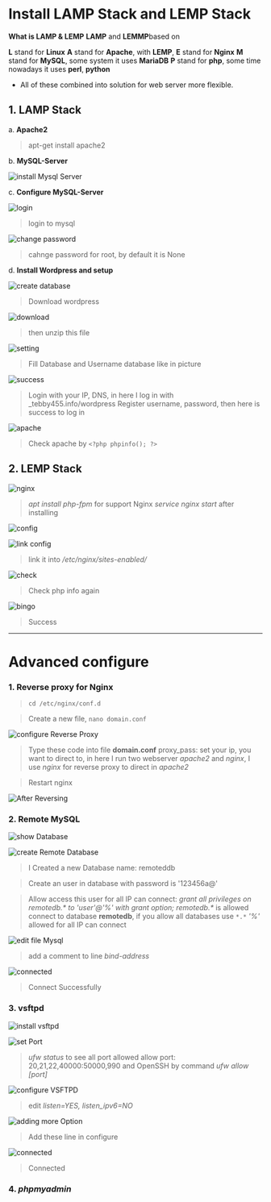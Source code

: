# Install LAMP Stack and LEMP Stack

**What is LAMP & LEMP**
**LAMP** and **LEMMP**based on

**L** stand for **Linux**
**A** stand for **Apache**, with **LEMP**, **E** stand for **Nginx**
**M** stand for **MySQL**, some system it uses **MariaDB**
**P** stand for **php**, some time nowadays it uses **perl**, **python**

- All of these combined into solution for web server more flexible.

## 1. LAMP Stack

a. **Apache2**
> apt-get install apache2 

b. **MySQL-Server**

![install Mysql Server](images/ubuntu/installMysql-server.png)

c. **Configure MySQL-Server**

![login](images/ubuntu/login.png)
> login to mysql

![change password](images/ubuntu/changepass.png)
> cahnge password for root, by default it is None

d. **Install Wordpress and setup**

![create database](images/ubuntu/createdatabase.png)
> Download wordpress

![download](images/ubuntu/wgetwp.png)

> then unzip this file

![setting](images/ubuntu/setting.png)
> Fill Database and Username database like in picture

![success](images/ubuntu/success.png)
> Login with your IP, DNS, in here I log in with _tebby455.info/wordpress
> Register username, password, then here is success to log in


![apache](images/ubuntu/apache.png)
> Check apache by `<?php phpinfo(); ?>`

## 2. LEMP Stack

![nginx](images/ubuntu/installNginx.png)
> _apt install php-fpm_ for support Nginx
> _service nginx start_ after installing

![config](images/ubuntu/configNginx.png)

![link config](images/ubuntu/link.png)
> link it into _/etc/nginx/sites-enabled/_

![check](images/ubuntu/ngin.png)
> Check php info again

![bingo](images/ubuntu/bingo.png)
> Success

***

# Advanced configure 

### 1. Reverse proxy for Nginx

> `cd /etc/nginx/conf.d`

> Create a new file, `nano domain.conf`

![configure Reverse Proxy](images/ubuntu/configReverse.png)

> Type these code into file **domain.conf**
> proxy_pass: set your ip, you want to direct to, in here I run two webserver _apache2_ and _nginx_, I use _nginx_ for reverse proxy to direct in _apache2_

> Restart nginx

![After Reversing](images/ubuntu/reverseDone.png)

### 2. Remote MySQL 

![show Database](images/ubuntu/showDatabase.png)

![create Remote Database](images/centos7/wordpress/createRemoteDatabase.png)
> I Created a new Database name: remoteddb


> Create an user in database with password is '123456a@'


> Allow access this user for all IP can connect: _grant all privileges on remotedb.* to 'user'@'%' with grant option;_
> _remotedb.*_ is allowed connect to database **remotedb**, if you allow all databases use `*.*`
> _'%'_ allowed for all IP can connect

![edit file Mysql](images/ubuntu/editFileSQL.png)
> add a comment to line _bind-address_

![connected](images/ubuntu/connected.png)
> Connect Successfully

### 3. **vsftpd**

![install vsftpd](images/ubuntu/installVSFTPD.png)

![set Port](images/ubuntu/allowPort.png)
> _ufw status_ to see all port allowed
> allow port: 20,21,22,40000:50000,990 and OpenSSH by command _ufw allow [port]_



![configure VSFTPD](images/ubuntu/configFTP.png)
> edit _listen=YES, listen_ipv6=NO_

![adding more Option](images/ubuntu/addConfig.png)
> Add these line in configure

![connected](images/ubuntu/connectedFTP.png)
> Connected

### 4. ***phpmyadmin***